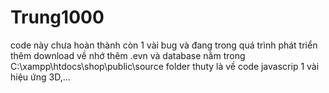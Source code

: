 # Trung1000
code này chưa hoàn thành còn 1 vài bug và đang trong quá trình phát triển thêm
download về nhớ thêm .evn và database nằm trong C:\xampp\htdocs\shop\public\source
folder thuty là về code javascrip 1 vài hiệu ứng 3D,...

